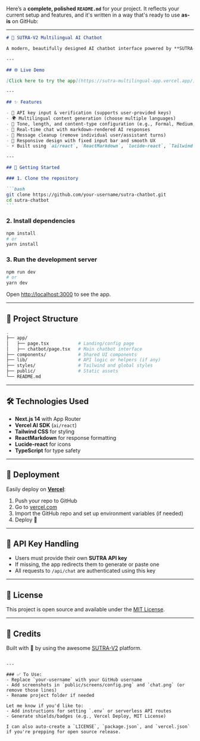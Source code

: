 Here’s a **complete, polished `README.md`** for your project. It reflects your current setup and features, and it's written in a way that's ready to use **as-is** on GitHub:

---

````md
# 🧠 SUTRA-V2 Multilingual AI Chatbot

A modern, beautifully designed AI chatbot interface powered by **SUTRA-V2**, enabling multilingual content generation with customizable tone, length, and type — all built using **Next.js**, **Vercel AI SDK**, and **Tailwind CSS**.

---

## 🌐 Live Demo

[Click here to try the app](https://sutra-multilingual-app.vercel.app/)

---

## ✨ Features

- 🔑 API key input & verification (supports user-provided keys)
- 🌍 Multilingual content generation (choose multiple languages)
- 🎨 Tone, length, and content-type configuration (e.g., Formal, Medium, Blog)
- 💬 Real-time chat with markdown-rendered AI responses
- 🧽 Message cleanup (remove individual user/assistant turns)
- 📱 Responsive design with fixed input bar and smooth UX
- ⚡ Built using `ai/react`, `ReactMarkdown`, `lucide-react`, `Tailwind CSS`, and `Next.js`

---

## 🚀 Getting Started

### 1. Clone the repository

```bash
git clone https://github.com/your-username/sutra-chatbot.git
cd sutra-chatbot
```
````

### 2. Install dependencies

```bash
npm install
# or
yarn install
```

### 3. Run the development server

```bash
npm run dev
# or
yarn dev
```

Open [http://localhost:3000](http://localhost:3000) to see the app.

---

## 🔧 Project Structure

```bash
.
├── app/
│   ├── page.tsx           # Landing/config page
│   ├── chatbot/page.tsx   # Main chatbot interface
├── components/            # Shared UI components
├── lib/                   # API logic or helpers (if any)
├── styles/                # Tailwind and global styles
├── public/                # Static assets
└── README.md
```

---

## 🛠 Technologies Used

- **Next.js 14** with App Router
- **Vercel AI SDK** (`ai/react`)
- **Tailwind CSS** for styling
- **ReactMarkdown** for response formatting
- **Lucide-react** for icons
- **TypeScript** for type safety

---

## 🧪 Deployment

Easily deploy on **[Vercel](https://vercel.com/)**:

1. Push your repo to GitHub
2. Go to [vercel.com](https://vercel.com/)
3. Import the GitHub repo and set up environment variables (if needed)
4. Deploy 🚀

---

## 🔐 API Key Handling

- Users must provide their own **SUTRA API key**
- If missing, the app redirects them to generate or paste one
- All requests to `/api/chat` are authenticated using this key

---

## 📄 License

This project is open source and available under the [MIT License](LICENSE).

---

## 🙌 Credits

Built with 💙 by using the awesome [SUTRA-V2](https://sutra.ai) platform.

```

---

### ✅ To Use:
- Replace `your-username` with your GitHub username
- Add screenshots in `public/screens/config.png` and `chat.png` (or remove those lines)
- Rename project folder if needed

Let me know if you'd like to:
- Add instructions for setting `.env` or serverless API routes
- Generate shields/badges (e.g., Vercel Deploy, MIT License)

I can also auto-create a `LICENSE`, `package.json`, and `vercel.json` if you're prepping for open source release.
```
